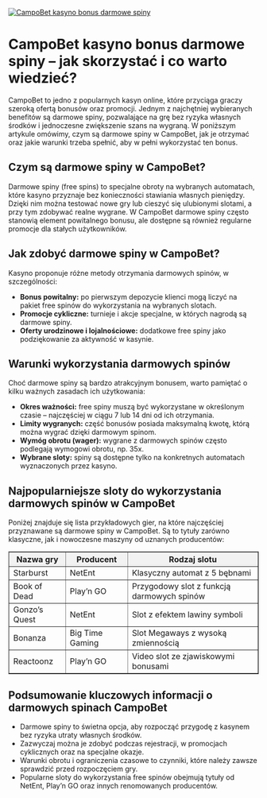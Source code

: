 [![CampoBet kasyno bonus darmowe spiny](https://123-caf.pages.dev/gitsignup.png)](https://vrmoo.ru/Bt82HjjY)

<h1>CampoBet kasyno bonus darmowe spiny – jak skorzystać i co warto wiedzieć?</h1> <p>CampoBet to jedno z popularnych kasyn online, które przyciąga graczy szeroką ofertą bonusów oraz promocji. Jednym z najchętniej wybieranych benefitów są darmowe spiny, pozwalające na grę bez ryzyka własnych środków i jednoczesne zwiększenie szans na wygraną. W poniższym artykule omówimy, czym są darmowe spiny w CampoBet, jak je otrzymać oraz jakie warunki trzeba spełnić, aby w pełni wykorzystać ten bonus.</p>  <h2>Czym są darmowe spiny w CampoBet?</h2> <p>Darmowe spiny (free spins) to specjalne obroty na wybranych automatach, które kasyno przyznaje bez konieczności stawiania własnych pieniędzy. Dzięki nim można testować nowe gry lub cieszyć się ulubionymi slotami, a przy tym zdobywać realne wygrane. W CampoBet darmowe spiny często stanowią element powitalnego bonusu, ale dostępne są również regularne promocje dla stałych użytkowników.</p>  <h2>Jak zdobyć darmowe spiny w CampoBet?</h2> <p>Kasyno proponuje różne metody otrzymania darmowych spinów, w szczególności:</p> <ul>   <li><strong>Bonus powitalny:</strong> po pierwszym depozycie klienci mogą liczyć na pakiet free spinów do wykorzystania na wybranych slotach.</li>   <li><strong>Promocje cykliczne:</strong> turnieje i akcje specjalne, w których nagrodą są darmowe spiny.</li>   <li><strong>Oferty urodzinowe i lojalnościowe:</strong> dodatkowe free spiny jako podziękowanie za aktywność w kasynie.</li> </ul>  <h2>Warunki wykorzystania darmowych spinów</h2> <p>Choć darmowe spiny są bardzo atrakcyjnym bonusem, warto pamiętać o kilku ważnych zasadach ich użytkowania:</p> <ul>   <li><strong>Okres ważności:</strong> free spiny muszą być wykorzystane w określonym czasie – najczęściej w ciągu 7 lub 14 dni od ich otrzymania.</li>   <li><strong>Limity wygranych:</strong> część bonusów posiada maksymalną kwotę, którą można wygrać dzięki darmowym spinom.</li>   <li><strong>Wymóg obrotu (wager):</strong> wygrane z darmowych spinów często podlegają wymogowi obrotu, np. 35x.</li>   <li><strong>Wybrane sloty:</strong> spiny są dostępne tylko na konkretnych automatach wyznaczonych przez kasyno.</li> </ul>  <h2>Najpopularniejsze sloty do wykorzystania darmowych spinów w CampoBet</h2> <p>Poniżej znajduje się lista przykładowych gier, na które najczęściej przyznawane są darmowe spiny w CampoBet. Są to tytuły zarówno klasyczne, jak i nowoczesne maszyny od uznanych producentów:</p>  <table border="1" cellpadding="6" cellspacing="0" style="border-collapse: collapse; width: 100%; max-width: 600px;">   <thead>     <tr style="background-color: #f2f2f2;">       <th>Nazwa gry</th>       <th>Producent</th>       <th>Rodzaj slotu</th>     </tr>   </thead>   <tbody>     <tr>       <td>Starburst</td>       <td>NetEnt</td>       <td>Klasyczny automat z 5 bębnami</td>     </tr>     <tr>       <td>Book of Dead</td>       <td>Play’n GO</td>       <td>Przygodowy slot z funkcją darmowych spinów</td>     </tr>     <tr>       <td>Gonzo’s Quest</td>       <td>NetEnt</td>       <td>Slot z efektem lawiny symboli</td>     </tr>     <tr>       <td>Bonanza</td>       <td>Big Time Gaming</td>       <td>Slot Megaways z wysoką zmiennością</td>     </tr>     <tr>       <td>Reactoonz</td>       <td>Play’n GO</td>       <td>Video slot ze zjawiskowymi bonusami</td>     </tr>   </tbody> </table>  <h2>Podsumowanie kluczowych informacji o darmowych spinach CampoBet</h2> <ul>   <li>Darmowe spiny to świetna opcja, aby rozpocząć przygodę z kasynem bez ryzyka utraty własnych środków.</li>   <li>Zazwyczaj można je zdobyć podczas rejestracji, w promocjach cyklicznych oraz na specjalne okazje.</li>   <li>Warunki obrotu i ograniczenia czasowe to czynniki, które należy zawsze sprawdzić przed rozpoczęciem gry.</li>   <li>Popularne sloty do wykorzystania free spinów obejmują tytuły od NetEnt, Play’n GO oraz innych renomowanych producentów.</li> </ul>